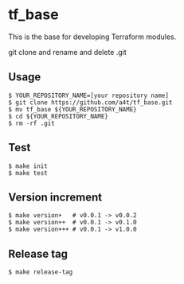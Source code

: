 # tf_base

This is the base for developing Terraform modules.

git clone and rename and delete .git

## Usage

```
$ YOUR_REPOSITORY_NAME=[your repository name]
$ git clone https://github.com/a4t/tf_base.git
$ mv tf_base ${YOUR_REPOSITORY_NAME}
$ cd ${YOUR_REPOSITORY_NAME}
$ rm -rf .git
```

## Test

```
$ make init
$ make test
```

## Version increment

```
$ make version+   # v0.0.1 -> v0.0.2
$ make version++  # v0.0.1 -> v0.1.0
$ make version+++ # v0.0.1 -> v1.0.0
```

## Release tag

```
$ make release-tag
```
